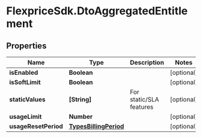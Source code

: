 # FlexpriceSdk.DtoAggregatedEntitlement

## Properties

Name | Type | Description | Notes
------------ | ------------- | ------------- | -------------
**isEnabled** | **Boolean** |  | [optional] 
**isSoftLimit** | **Boolean** |  | [optional] 
**staticValues** | **[String]** | For static/SLA features | [optional] 
**usageLimit** | **Number** |  | [optional] 
**usageResetPeriod** | [**TypesBillingPeriod**](TypesBillingPeriod.md) |  | [optional] 


